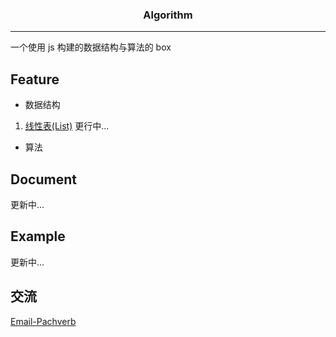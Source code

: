 <h3 align="center">Algorithm</h3>

---

一个使用 js 构建的数据结构与算法的 box

## Feature

- 数据结构
 1. [线性表(List)](https://github.com/front-end-open/algorithm/blob/15cb2689016dd361bff00138365fe6432f73af7f/src/dataStructure/List/LinkedList.ts)
 更行中...
- 算法

## Document
更新中...

## Example
更新中...

## 交流

[Email-Pachverb](1506262681@qq.com)
